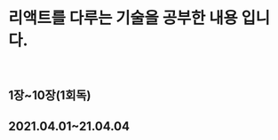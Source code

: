 <h1>리액트를 다루는 기술을 공부한 내용 입니다.</h1><br />
<div><h2>1장~10장(1회독)<h2/><span>2021.04.01~21.04.04<span/></div>
